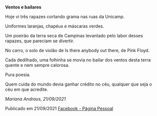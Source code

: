 **Ventos e bailares**

Hoje vi três rapazes cortando grama nas ruas da Unicamp. 

Uniformes laranjas, chapéus e máscaras verdes.  

Um poeirão da terra seca de Campinas levantado pelo labor desses rapazes, que pareciam se divertir.  

No carro, o solo de violão de Is there anybody out there, de Pink Floyd.  

Cada dedilhado, uma folhinha se movia no bailar dos ventos desta terra quente e nem sempre calorosa.  

Pura poesia.

Quem cuida do mundo devia ganhar crédito no céu, qualquer que seja o céu em que acredite. 

*Mariana Andraus, 21/09/2021*

Publicado em 21/09/2021 [Facebook - Página Pessoal](https://www.facebook.com/photo/?fbid=10161194549817678) 